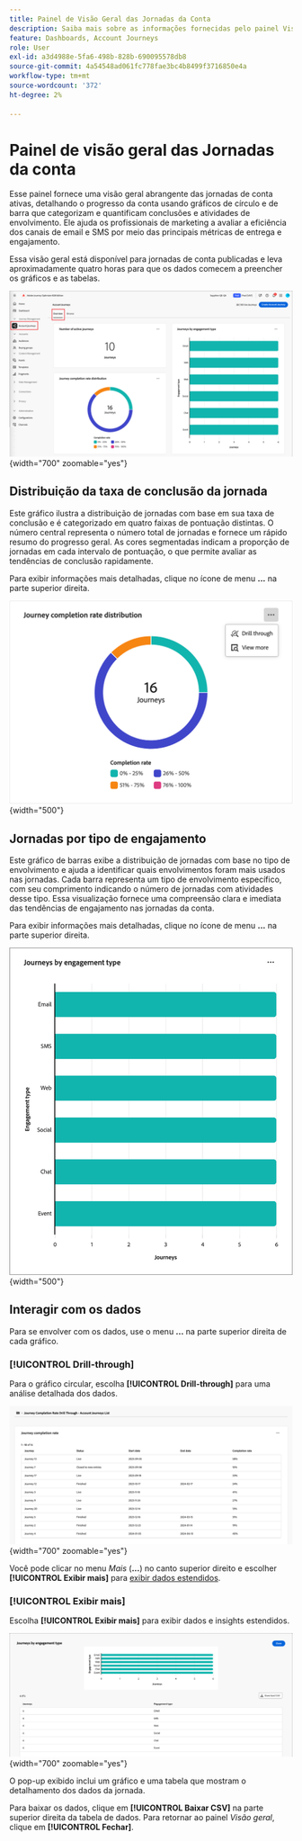 ```yaml
---
title: Painel de Visão Geral das Jornadas da Conta
description: Saiba mais sobre as informações fornecidas pelo painel Visão geral do Jornada e como ele pode ajudar você a monitorar e gerenciar sua estratégia de jornada de conta.
feature: Dashboards, Account Journeys
role: User
exl-id: a3d4988e-5fa6-498b-828b-690095578db8
source-git-commit: 4a54548ad061fc778fae3bc4b8499f3716850e4a
workflow-type: tm+mt
source-wordcount: '372'
ht-degree: 2%

---
```


# Painel de visão geral das Jornadas da conta

Esse painel fornece uma visão geral abrangente das jornadas de conta ativas, detalhando o progresso da conta usando gráficos de círculo e de barra que categorizam e quantificam conclusões e atividades de envolvimento. Ele ajuda os profissionais de marketing a avaliar a eficiência dos canais de email e SMS por meio das principais métricas de entrega e engajamento.

Essa visão geral está disponível para jornadas de conta publicadas e leva aproximadamente quatro horas para que os dados comecem a preencher os gráficos e as tabelas.

![visão geral da Jornada](./assets/journey-overview.png){width="700" zoomable="yes"}

## Distribuição da taxa de conclusão da jornada

Este gráfico ilustra a distribuição de jornadas com base em sua taxa de conclusão e é categorizado em quatro faixas de pontuação distintas. O número central representa o número total de jornadas e fornece um rápido resumo do progresso geral. As cores segmentadas indicam a proporção de jornadas em cada intervalo de pontuação, o que permite avaliar as tendências de conclusão rapidamente.

Para exibir informações mais detalhadas, clique no ícone de menu **...** na parte superior direita.

![Distribuição da taxa de conclusão da Jornada](./assets/journey-completion-rate-distribution.png){width="500"}

## Jornadas por tipo de engajamento

Este gráfico de barras exibe a distribuição de jornadas com base no tipo de envolvimento e ajuda a identificar quais envolvimentos foram mais usados nas jornadas. Cada barra representa um tipo de envolvimento específico, com seu comprimento indicando o número de jornadas com atividades desse tipo. Essa visualização fornece uma compreensão clara e imediata das tendências de engajamento nas jornadas da conta.

Para exibir informações mais detalhadas, clique no ícone de menu **...** na parte superior direita.

![Distribuição da taxa de conclusão da Jornada](./assets/journeys-by-engagement-type.png){width="500"}

## Interagir com os dados

Para se envolver com os dados, use o menu **...** na parte superior direita de cada gráfico.

### [!UICONTROL Drill-through]

Para o gráfico circular, escolha **[!UICONTROL Drill-through]** para uma análise detalhada dos dados.

![Faça drill-through para acessar os dados do gráfico](./assets/journey-completion-rate-drill-through.png){width="700" zoomable="yes"}

Você pode clicar no menu _Mais_ (**...**) no canto superior direito e escolher **[!UICONTROL Exibir mais]** para [exibir dados estendidos](#view-more).

### [!UICONTROL Exibir mais]

Escolha **[!UICONTROL Exibir mais]** para exibir dados e insights estendidos.

![Exibir dados estendidos](./assets/journeys-by-engagement-view-more.png){width="700" zoomable="yes"}

O pop-up exibido inclui um gráfico e uma tabela que mostram o detalhamento dos dados da jornada.

Para baixar os dados, clique em **[!UICONTROL Baixar CSV]** na parte superior direita da tabela de dados. Para retornar ao painel _Visão geral_, clique em **[!UICONTROL Fechar]**.
